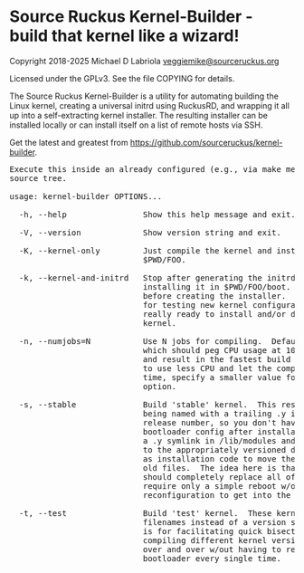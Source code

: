 Source Ruckus Kernel-Builder - build that kernel like a wizard!
===============================================================

Copyright 2018-2025 Michael D Labriola <veggiemike@sourceruckus.org>

Licensed under the GPLv3. See the file COPYING for details. 

The Source Ruckus Kernel-Builder is a utility for automating building the Linux
kernel, creating a universal initrd using RuckusRD, and wrapping it all up into
a self-extracting kernel installer.  The resulting installer can be installed
locally or can install itself on a list of remote hosts via SSH.

Get the latest and greatest from https://github.com/sourceruckus/kernel-builder.

<pre>
Execute this inside an already configured (e.g., via make menuconfig) kernel
source tree.

usage: kernel-builder OPTIONS...

  -h, --help                Show this help message and exit.

  -V, --version             Show version string and exit.

  -K, --kernel-only         Just compile the kernel and install its files in
                            $PWD/FOO.

  -k, --kernel-and-initrd   Stop after generating the initrd via RuckusRD and
                            installing it in $PWD/FOO/boot.  Basically, stop
                            before creating the installer.  This can be usefull
                            for testing new kernel configurations before you're
                            really ready to install and/or distribute the
                            kernel.

  -n, --numjobs=N           Use N jobs for compiling.  Default is CPUCOUNT+1,
                            which should peg CPU usage at 100% on most systems
                            and result in the fastest build times.  If you want
                            to use less CPU and let the compilation take more
                            time, specify a smaller value for N with this
                            option.

  -s, --stable              Build 'stable' kernel.  This results in /boot files
                            being named with a trailing .y instead of the point
                            release number, so you don't have to update the
                            bootloader config after installation.  There's also
                            a .y symlink in /lib/modules and /usr/src pointing
                            to the appropriately versioned directories as well
                            as installation code to move the symlink and remove
                            old files.  The idea here is that installing 5.10.42
                            should completely replace all of 5.10.41's files and
                            require only a simple reboot w/out any other
                            reconfiguration to get into the new kernel.

  -t, --test                Build 'test' kernel.  These kernels have 'test' in
                            filenames instead of a version string.  This option
                            is for facilitating quick bisect jobs, where you're
                            compiling different kernel versions and rebooting
                            over and over w/out having to reconfigure the
                            bootloader every single time.
</pre>
